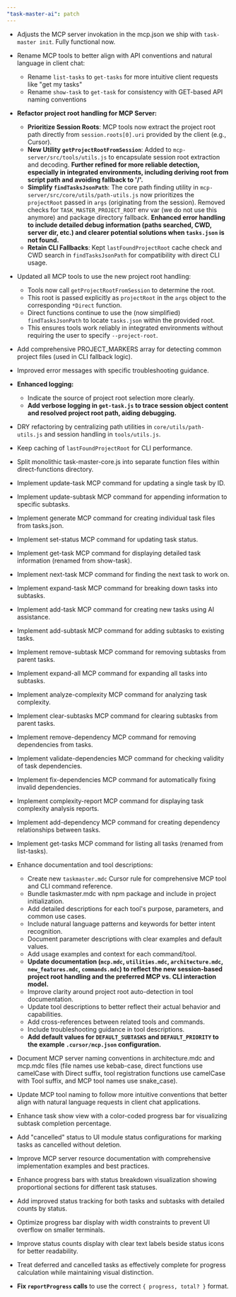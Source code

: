 ```yaml
---
"task-master-ai": patch
---
```


- Adjusts the MCP server invokation in the mcp.json we ship with `task-master init`. Fully functional now.

- Rename MCP tools to better align with API conventions and natural language in client chat:
  - Rename `list-tasks` to `get-tasks` for more intuitive client requests like "get my tasks"
  - Rename `show-task` to `get-task` for consistency with GET-based API naming conventions

- **Refactor project root handling for MCP Server:**
  - **Prioritize Session Roots**: MCP tools now extract the project root path directly from `session.roots[0].uri` provided by the client (e.g., Cursor).
  - **New Utility `getProjectRootFromSession`**: Added to `mcp-server/src/tools/utils.js` to encapsulate session root extraction and decoding. **Further refined for more reliable detection, especially in integrated environments, including deriving root from script path and avoiding fallback to '/'.**
  - **Simplify `findTasksJsonPath`**: The core path finding utility in `mcp-server/src/core/utils/path-utils.js` now prioritizes the `projectRoot` passed in `args` (originating from the session). Removed checks for `TASK_MASTER_PROJECT_ROOT` env var (we do not use this anymore) and package directory fallback. **Enhanced error handling to include detailed debug information (paths searched, CWD, server dir, etc.) and clearer potential solutions when `tasks.json` is not found.**
  - **Retain CLI Fallbacks**: Kept `lastFoundProjectRoot` cache check and CWD search in `findTasksJsonPath` for compatibility with direct CLI usage.

- Updated all MCP tools to use the new project root handling:
  - Tools now call `getProjectRootFromSession` to determine the root.
  - This root is passed explicitly as `projectRoot` in the `args` object to the corresponding `*Direct` function.
  - Direct functions continue to use the (now simplified) `findTasksJsonPath` to locate `tasks.json` within the provided root.
  - This ensures tools work reliably in integrated environments without requiring the user to specify `--project-root`.

- Add comprehensive PROJECT_MARKERS array for detecting common project files (used in CLI fallback logic).
- Improved error messages with specific troubleshooting guidance.
- **Enhanced logging:**
    - Indicate the source of project root selection more clearly.
    - **Add verbose logging in `get-task.js` to trace session object content and resolved project root path, aiding debugging.**

- DRY refactoring by centralizing path utilities in `core/utils/path-utils.js` and session handling in `tools/utils.js`.
- Keep caching of `lastFoundProjectRoot` for CLI performance.

- Split monolithic task-master-core.js into separate function files within direct-functions directory.
- Implement update-task MCP command for updating a single task by ID.
- Implement update-subtask MCP command for appending information to specific subtasks.
- Implement generate MCP command for creating individual task files from tasks.json.
- Implement set-status MCP command for updating task status.
- Implement get-task MCP command for displaying detailed task information (renamed from show-task).
- Implement next-task MCP command for finding the next task to work on.
- Implement expand-task MCP command for breaking down tasks into subtasks.
- Implement add-task MCP command for creating new tasks using AI assistance.
- Implement add-subtask MCP command for adding subtasks to existing tasks.
- Implement remove-subtask MCP command for removing subtasks from parent tasks.
- Implement expand-all MCP command for expanding all tasks into subtasks.
- Implement analyze-complexity MCP command for analyzing task complexity.
- Implement clear-subtasks MCP command for clearing subtasks from parent tasks.
- Implement remove-dependency MCP command for removing dependencies from tasks.
- Implement validate-dependencies MCP command for checking validity of task dependencies.
- Implement fix-dependencies MCP command for automatically fixing invalid dependencies.
- Implement complexity-report MCP command for displaying task complexity analysis reports.
- Implement add-dependency MCP command for creating dependency relationships between tasks.
- Implement get-tasks MCP command for listing all tasks (renamed from list-tasks).

- Enhance documentation and tool descriptions:
  - Create new `taskmaster.mdc` Cursor rule for comprehensive MCP tool and CLI command reference.
  - Bundle taskmaster.mdc with npm package and include in project initialization.
  - Add detailed descriptions for each tool's purpose, parameters, and common use cases.
  - Include natural language patterns and keywords for better intent recognition.
  - Document parameter descriptions with clear examples and default values.
  - Add usage examples and context for each command/tool.
  - **Update documentation (`mcp.mdc`, `utilities.mdc`, `architecture.mdc`, `new_features.mdc`, `commands.mdc`) to reflect the new session-based project root handling and the preferred MCP vs. CLI interaction model.**
  - Improve clarity around project root auto-detection in tool documentation.
  - Update tool descriptions to better reflect their actual behavior and capabilities.
  - Add cross-references between related tools and commands.
  - Include troubleshooting guidance in tool descriptions.
  - **Add default values for `DEFAULT_SUBTASKS` and `DEFAULT_PRIORITY` to the example `.cursor/mcp.json` configuration.**

- Document MCP server naming conventions in architecture.mdc and mcp.mdc files (file names use kebab-case, direct functions use camelCase with Direct suffix, tool registration functions use camelCase with Tool suffix, and MCP tool names use snake_case).
- Update MCP tool naming to follow more intuitive conventions that better align with natural language requests in client chat applications.
- Enhance task show view with a color-coded progress bar for visualizing subtask completion percentage.
- Add "cancelled" status to UI module status configurations for marking tasks as cancelled without deletion.
- Improve MCP server resource documentation with comprehensive implementation examples and best practices.
- Enhance progress bars with status breakdown visualization showing proportional sections for different task statuses.
- Add improved status tracking for both tasks and subtasks with detailed counts by status.
- Optimize progress bar display with width constraints to prevent UI overflow on smaller terminals.
- Improve status counts display with clear text labels beside status icons for better readability.
- Treat deferred and cancelled tasks as effectively complete for progress calculation while maintaining visual distinction.
- **Fix `reportProgress` calls** to use the correct `{ progress, total? }` format.
